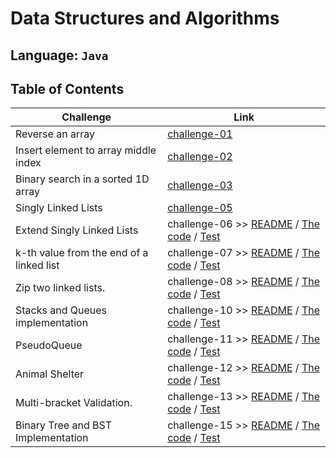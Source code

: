 # Data Structures and Algorithms

## Language: `Java`

## Table of Contents

| Challenge                                | Link                                                                                                                                                                                                   |
| ---------------------------------------- | ------------------------------------------------------------------------------------------------------------------------------------------------------------------------------------------------------ |
| Reverse an array                         | [challenge-01](arrayReverse/README.md)                                                                                                                                                                 |
| Insert element to array middle index     | [challenge-02](arrayInsertShift/README.md)                                                                                                                                                             |
| Binary search in a sorted 1D array       | [challenge-03](arrayBinarySearch/README.md)                                                                                                                                                            |
| Singly Linked Lists                      | [challenge-05](SinglyLinkedLists/README.md)                                                                                                                                                            |
| Extend Singly Linked Lists               | challenge-06 >> [README](SinglyLinkedLists/README.md) / [The code](SinglyLinkedLists/app/src/main/java/SinglyLinkedLists) / [Test](SinglyLinkedLists/app/src/test/java/SinglyLinkedLists/AppTest.java) |
| k-th value from the end of a linked list | challenge-07 >> [README](SinglyLinkedLists/README.md) / [The code](SinglyLinkedLists/app/src/main/java/SinglyLinkedLists) / [Test](SinglyLinkedLists/app/src/test/java/SinglyLinkedLists/AppTest.java) |
| Zip two linked lists.                    | challenge-08 >> [README](SinglyLinkedLists/README.md) / [The code](SinglyLinkedLists/app/src/main/java/SinglyLinkedLists) / [Test](SinglyLinkedLists/app/src/test/java/SinglyLinkedLists/AppTest.java) |
| Stacks and Queues implementation         | challenge-10 >> [README](stackAndQueue/README.md) / [The code](stackAndQueue/app/src/main/java/stackAndQueue) / [Test](stackAndQueue/app/src/test/java/stackAndQueue/AppTest.java)                     |
| PseudoQueue                              | challenge-11 >> [README](stackAndQueue/README.md) / [The code](stackAndQueue/app/src/main/java/stackAndQueue) / [Test](stackAndQueue/app/src/test/java/stackAndQueue/AppTest.java)                     |
| Animal Shelter                           | challenge-12 >> [README](stackAndQueue/README.md) / [The code](stackAndQueue/app/src/main/java/stackAndQueue) / [Test](stackAndQueue/app/src/test/java/stackAndQueue/AppTest.java)                     |
| Multi-bracket Validation.                | challenge-13 >> [README](stackAndQueue/README.md) / [The code](stackAndQueue/app/src/main/java/stackAndQueue) / [Test](stackAndQueue/app/src/test/java/stackAndQueue/AppTest.java)                     |
| Binary Tree and BST Implementation       | challenge-15 >> [README](trees/README.md) / [The code](trees/app/src/main/java/trees) / [Test](trees/app/src/test/java/trees/AppTest.java)                                                             |
